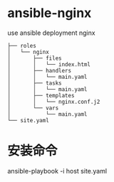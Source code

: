 # ansible-nginx
use ansible deployment nginx

    ├── roles
    │   └── nginx
    │       ├── files
    │       │   └── index.html
    │       ├── handlers
    │       │   └── main.yaml
    │       ├── tasks
    │       │   └── main.yaml
    │       ├── templates
    │       │   └── nginx.conf.j2
    │       └── vars
    │           └── main.yaml
    └── site.yaml

# 安装命令
ansible-playbook -i host site.yaml
